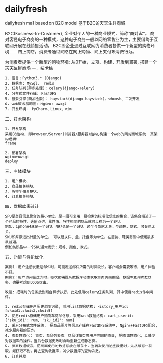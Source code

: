 # dailyfresh
dailyfresh mall based on B2C model
基于B2C的天天生鲜商城

  B2C(Business-to-Customer), 企业对个人的一种商业模式，简称"商对客"。 
  商对客是电子商务的一种模式，这种电子商务一般以网络零售业为主，主要借助于互联网开展在线销售活动。
  B2C即企业通过互联网为消费者提供一个新型的购物环境——网上商店，消费者通过网络在网上购物、网上支付等消费行为。

为消费者提供一个新型的购物环境:
从0开始，立项、构建、开发到部署, 搭建一个天天生鲜商场
一、技术栈

    1. 语言：Python3.* (Django)
    2. 数据库: MySql、 redis
    3. 任务队列(异步处理): celery(django-celery)
    4. 分布式文件存储: FastDFS
    5. 搜索引擎(商品检索)： haystack(django-haystack)、whoosh、二次开发
    6. web服务器配置: Nginx+ uwsgi
    7. 开发环境： PyCharm、Linux、vim

二、技术架构

    1. 开发架构
    采用BS结构, 即Browser/Server(浏览器/服务器)结构,构建一个web的网站商城系统, 其架构逻辑:
    frame

    2. 部署架构
    Nginx+uwsgi
    deploy

三、主体模块

    1. 用户模块、
    2. 商品相关模块、
    3. 购物车相关模块、
    4. 订单相关模块、  

四、数据库表设计

    SPU是商品信息聚合的最小单位，是一组可复用、易检索的标准化信息的集合，该集合描述了一个产品的特性。通俗点讲，属性值、特性相同的商品就可以称为一个SPU。
    例如，iphone4就是一个SPU，N97也是一个SPU，这个与商家无关，与颜色、款式、套餐也无关。
    SKU即库存进出计量的单位， 可以是以件、盒、托盘等为单位，在服装、鞋类商品中使用最多最普遍。
    例如纺织品中一个SKU通常表示：规格、颜色、款式。

五、功能与性能优化

    案例1：用户注册发激活邮件时，可能发送邮件所需的时间较长，客户端会需要等待，用户体验不好。
    案例2：用户访问量过大时，每次都需要从数据库动态获取首页页面数据，数据库查询次数较多，也要考虑到DDOS攻击。

    改进: 把耗时的任务放到后台异步执行，此处使用celery任务队列, 其中使用redis作中间件。

    1. redis存储用户历史浏览记录, 采用list数据结构: History_用户id: [skuid1,skuid2,skuid3]
    2. 使用redis存储用户购物车商品信息，采用hash数据结构: cart_userid: {'sku_id1': num, 'sku_id2': num}
    3. 采用分布式文件系统， 把商品图片等信息存储在FastDFS系统中, Nginx+FastDFS配合, 减少服务器的压力。
    4. 页面静态化： 首页、商品列表页、商品详情页等用户共同的页面, 把页面静态化，以减少对数据库的操作。当后台数据更改时自动重新生成静态页。
    5. 页面数据缓存，把页面使用的数据存放在缓存中，当再次使用这些数据时，先从缓存中获取，如获取不到，再去查询数据库，减少数据库的查询次数。
    6. 订单并发
